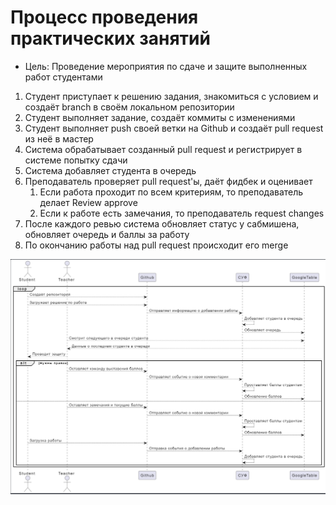 # Процесс проведения практических занятий

- Цель: Проведение мероприятия по сдаче и защите выполненных работ студентами

1. Студент приступает к решению задания, знакомиться с условием и создаёт branch в своём локальном репозитории
2. Студент выполняет задание, создаёт коммиты с изменениями
3. Студент выполняет push своей ветки на Github и создаёт pull request из неё в мастер
4. Система обрабатывает созданный pull request и регистрирует в системе попытку сдачи
5. Система добавляет студента в очередь
6. Преподаватель проверяет pull request'ы, даёт фидбек и оценивает
   1. Если работа проходит по всем критериям, то преподаватель делает Review approve
   2. Если к работе есть замечания, то преподаватель request changes
7. После каждого ревью система обновляет статус у сабмишена, обновляет очередь и баллы за работу
8. По окончанию работы над pull request происходит его merge

![Sequence diagram](Diagram-images/Upload-assignment-solution.png)
